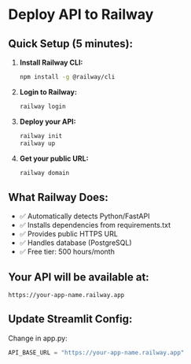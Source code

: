 # Deploy API to Railway

## Quick Setup (5 minutes):

1. **Install Railway CLI:**
   ```bash
   npm install -g @railway/cli
   ```

2. **Login to Railway:**
   ```bash
   railway login
   ```

3. **Deploy your API:**
   ```bash
   railway init
   railway up
   ```

4. **Get your public URL:**
   ```bash
   railway domain
   ```

## What Railway Does:
- ✅ Automatically detects Python/FastAPI
- ✅ Installs dependencies from requirements.txt
- ✅ Provides public HTTPS URL
- ✅ Handles database (PostgreSQL)
- ✅ Free tier: 500 hours/month

## Your API will be available at:
`https://your-app-name.railway.app`

## Update Streamlit Config:
Change in app.py:
```python
API_BASE_URL = "https://your-app-name.railway.app"
```
